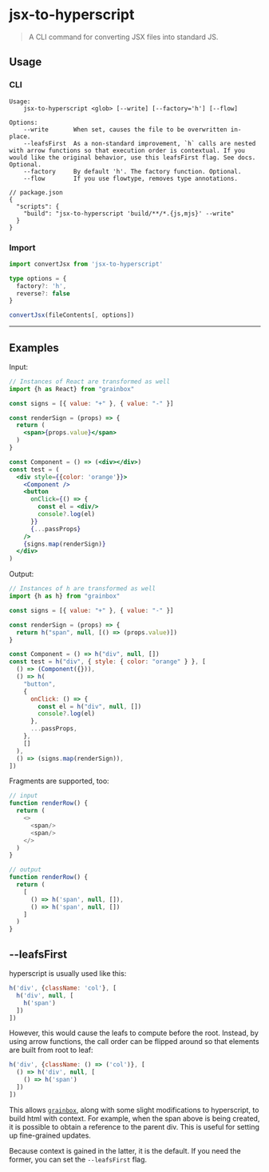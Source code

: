 # jsx-to-hyperscript

> A CLI command for converting JSX files into standard JS.

## Usage

### CLI

```
Usage:
    jsx-to-hyperscript <glob> [--write] [--factory='h'] [--flow]
    
Options:
    --write       When set, causes the file to be overwritten in-place.
    --leafsFirst  As a non-standard improvement, `h` calls are nested with arrow functions so that execution order is contextual. If you would like the original behavior, use this leafsFirst flag. See docs. Optional.
    --factory     By default 'h'. The factory function. Optional.
    --flow        If you use flowtype, removes type annotations.
```

```json5
// package.json
{
  "scripts": {
    "build": "jsx-to-hyperscript 'build/**/*.{js,mjs}' --write"
  }
}
```

### Import

```ts
import convertJsx from 'jsx-to-hyperscript'

type options = {
  factory?: 'h',
  reverse?: false
}

convertJsx(fileContents[, options])
```

___

## Examples

Input:

```jsx
// Instances of React are transformed as well
import {h as React} from "grainbox"

const signs = [{ value: "+" }, { value: "-" }]

const renderSign = (props) => {
  return (
    <span>{props.value}</span>
  )
}

const Component = () => (<div></div>)
const test = (
  <div style={{color: 'orange'}}>
    <Component />
    <button
      onClick={() => {
        const el = <div/>
        console?.log(el)
      }}
      {...passProps}
    />
    {signs.map(renderSign)}
  </div>
)
```

Output:

```js
// Instances of h are transformed as well
import {h as h} from "grainbox"

const signs = [{ value: "+" }, { value: "-" }]

const renderSign = (props) => {
  return h("span", null, [() => (props.value)])
}

const Component = () => h("div", null, [])
const test = h("div", { style: { color: "orange" } }, [
  () => (Component({})),
  () => h(
    "button",
    {
      onClick: () => {
        const el = h("div", null, [])
        console?.log(el)
      },
      ...passProps,
    },
    []
  ),
  () => (signs.map(renderSign)),
])
```

Fragments are supported, too:

```js
// input
function renderRow() {
  return (
    <>
      <span/>
      <span/>
    </>
  )
}
```

```js
// output
function renderRow() {
  return (
    [
      () => h('span', null, []),
      () => h('span', null, [])
    ]
  )
}
```

## --leafsFirst

hyperscript is usually used like this:

```js
h('div', {className: 'col'}, [
  h('div', null, [
    h('span')
  ])
])
```

However, this would cause the leafs to compute before the root.
Instead, by using arrow functions, the call order can be flipped around so that elements are built from root to leaf:

```js
h('div', {className: () => ('col')}, [
  () => h('div', null, [
    () => h('span')
  ])
])
```

This allows [`grainbox`](https://www.npmjs.com/package/grainbox), along with some slight modifications to hyperscript, to build html with context. For example, when the span above is being created, it is possible to obtain a reference to the parent div. This is useful for setting up fine-grained updates.

Because context is gained in the latter, it is the default. If you need the former, you can set the `--leafsFirst` flag.

